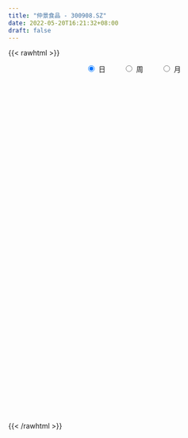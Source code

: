 ```yaml
---
title: "仲景食品 - 300908.SZ"
date: 2022-05-20T16:21:32+08:00
draft: false
---
```

{{< rawhtml >}}
    <div style="text-align: center">
        <label style="padding: 1rem;"><input style="margin-right: .5rem" type="radio" name="period" value="D" checked onclick="period_change(this)">日</label>
        <label style="padding: 1rem;"><input style="margin-right: .5rem" type="radio" name="period" value="W" onclick="period_change(this)">周</label>
        <label style="padding: 1rem;"><input style="margin-right: .5rem" type="radio" name="period" value="M" onclick="period_change(this)">月</label>
    </div>
    <div id="chart" style="height: 700px;"></div> 
    <script type="text/javascript">
        const D_v = [9656.39,14150.74,18968.76,18281.11,17514.2,11500.4,13131.0,8699.83,14442.47,21704.9,17998.08,19918.19,11443.73,15387.63,8810.13,9464.36,16956.97,18242.7,14534.55,27372.35,20701.83,21684.43,17837.1,23511.25,13974.97,6086.05,11369.53,12134.21,7985.4,8689.61,8835.72,6863.4,7667.14,8822.6,18524.74,10102.44,12438.32,8782.21,13474.35,9753.52,7590.41,8864.71,5120.96,10234.35,12107.2,14193.31,23960.98,14898.86,11158.52,6738.86,12578.72,8553.87,7515.97,14308.11,13983.9,9571.11,7735.66,10528.35,11877.05,9092.05,8293.66,6820.47,7043.12,38205.8,63033.64,35622.27,30014.1,31605.59,32385.56,29125.46,25049.55,18411.78,17814.13,11925.64,16778.55,32194.81,16766.68,12152.34,13213.69,10586.33,14098.84,10445.06,11864.81,14105.02,9575.07,9466.37,7389.16,7513.18,7070.25,7865.09,11242.94,17375.44,11244.67,7093.07,5742.78,29464.45,29899.55,22258.24,16260.84,14274.75,14128.79,13694.98,16545.87,25803.93,18108.09,13455.24,11346.3,7833.61,10959.72,7175.07,9276.23,7421.05,8988.77,27278.76,10523.4,10977.6,8063.22,23790.76,12364.37,16965.51,37224.67,26630.88,11511.71,11378.01,9619.43,9791.65,20504.91,15193.68,12070.51,12729.38,11242.75,8740.7,15808.5,15768.8,9764.84,12252.96,11476.66,8067.02,8345.25,17255.94,10580.67,9418.26,9762.81,11788.14,21266.18,18750.41,16351.51,17210.48,14682.59,10191.12,10156.67,8666.65,6738.67,9344.7,11149.32,29564.71,35437.39,19998.32,13678.62,10837.49,11863.85,23910.98,26865.03,18428.06,16084.5,18330.82,12714.32,34363.33,28457.68,38577.81,30709.3,32644.17,14078.59,19785.19,11118.81,8790.32,10163.93,5606.64,6113.17,6511.68,7015.14,6406.66,6042.96,4714.4,7828.05,4666.44,4912.72,6253.47,5010.96,3198.92,5138.92,5247.41,3980.0,10711.91,5547.12,7669.13,7849.68,4077.93,3112.93,3845.93,4992.1,7434.54,9951.49,7385.85,7159.0,7575.35,8331.24,11021.2,8897.97,5477.0,8235.27,5517.15,3840.53,5053.0,9994.18,11078.6,10939.5,6633.89,6797.75,5593.44,7741.52,6800.0,5277.22,8455.12,14832.75,19695.2,16770.06,16331.8,17225.0,21365.31,43313.12,28018.01,25283.33,17418.75,13456.71,21698.17,15338.0,16238.8,10493.97,6361.1,5472.37,5154.01,7889.86,6535.31,6919.43,8684.57,7209.42,4963.0,5413.0,9986.85]
const D_histogram = [0.0,-0.139288433,-0.0201741235,0.2072234891,0.2653386851,0.3162610545,0.1338999984,0.0855520757,0.0475591658,-0.074487291,0.0409756091,-0.0123226284,0.018819178,-0.0716264086,-0.1048536663,-0.1280931836,-0.0371974744,0.0268523853,0.0371016573,0.2459934444,0.3089392192,0.4353109874,0.4817627248,0.1643649782,-0.1919853039,-0.3959834617,-0.6138219038,-0.8484999404,-0.8921662247,-0.8277419732,-0.8061875073,-0.7195361895,-0.6198747518,-0.5011923575,-0.6124307375,-0.6703752129,-0.5837751371,-0.542527255,-0.5733888369,-0.5297362247,-0.450033175,-0.4332116446,-0.3893270974,-0.3298931209,-0.1654357717,0.0317152395,0.3704151248,0.4748253872,0.5458090793,0.4932355272,0.3495342579,0.2071446073,0.1351105406,-0.166964646,-0.516599067,-0.7061436844,-0.7595507158,-0.7065058986,-0.5094138256,-0.3224658175,-0.2556020402,-0.2114059058,-0.136027337,0.5927928036,1.2302187021,1.407190057,1.4898422537,1.6243494674,1.7072147763,1.7392660893,1.4983366726,1.2620872315,0.9489344129,0.7281921964,0.6454825595,0.1530995289,-0.2936275999,-0.6257479491,-0.7689192833,-0.9222493886,-0.8816303664,-0.8740064372,-0.7399665412,-0.5601113976,-0.4024496759,-0.2737041044,-0.2719542832,-0.3103460525,-0.3245909972,-0.2890294427,-0.3912960341,-0.2463131954,-0.1691017499,-0.2069533122,-0.1613058155,0.1369539994,0.4065675642,0.3802372011,0.2812476494,0.2854928218,0.37526829,0.4639513989,0.503485649,0.6806638661,0.6460958222,0.4842542683,0.2321514863,0.0976199289,-0.0987037821,-0.1930530043,-0.1957644612,-0.2208610728,-0.3468758254,-0.7591293783,-0.9866643192,-1.0140452174,-0.9403066452,-0.7187568506,-0.5453638703,-0.3002348184,0.1040502137,0.1412133965,0.1802125332,0.1477078402,0.1419526558,0.1420926998,0.2847190665,0.2941001073,0.2436923648,0.1661935004,0.0773128056,0.0547043383,0.0874580429,0.1498044633,0.1843314528,0.2413113297,0.1843828202,0.1364803316,0.150042077,0.1698048528,0.1224700439,0.0193275877,0.0205859198,0.0871677602,0.1763260443,0.2592428594,0.3345864924,0.4330181822,0.4025661536,0.3947575619,0.2870556031,0.1523665527,0.1114986563,0.1523841055,0.1807554136,0.2504379825,0.4541090635,0.4664828155,0.3706449558,0.3081642075,0.2583150231,0.3134958017,0.2917776312,0.2146760519,0.0413197096,0.0699823221,-0.0559169113,0.1032826398,0.1249945405,0.0999520889,0.0045702125,-0.2645646642,-0.4179329499,-0.6480164128,-0.8067078248,-0.9219817455,-1.0172144308,-0.9955721168,-0.9895231392,-0.8681414455,-0.7235281634,-0.5658183355,-0.3902850492,-0.2706048214,-0.2598741812,-0.2382673407,-0.1504445114,-0.0355905337,0.0341067828,0.0941055763,0.1733837508,0.1631919491,0.1889818593,0.1079064042,0.064685886,-0.018421826,0.0303927888,0.0871515881,0.1176358501,0.1144693506,0.074161884,-0.0506603543,-0.2281777274,-0.3235984275,-0.3279995047,-0.3828629851,-0.547931452,-0.5462577311,-0.4701865998,-0.3516770904,-0.1966627095,-0.0998359716,-0.0232685633,0.0328108737,0.1004758831,0.1952389241,0.2983829789,0.3521916094,0.3925141274,0.3505378125,0.3758042062,0.2961698901,0.199595914,0.146789913,0.0625854874,0.1327276136,0.2216031989,0.2832331081,0.3704965627,0.4984019979,0.6841451941,0.6574419984,0.3513404523,-0.0597538033,-0.4007354056,-0.6630291632,-0.944342994,-0.9015906345,-0.7605670757,-0.6440184912,-0.5085233925,-0.3536951256,-0.2349027192,-0.1182235532,-0.0227558707,0.0506350966,0.0921862371,0.149044922,0.1847361542,0.2431585908]
const D_fast = [0.0,-0.1741105413,-0.0600397627,0.2191637222,0.3436135895,0.4736012225,0.324715166,0.2977552623,0.2716521439,0.1309838642,0.2566906667,0.2003117721,0.2361583729,0.1278061842,0.06836551,0.0131026967,0.0946990374,0.1654619933,0.1849866797,0.4553768279,0.5955574075,0.8307569225,0.9976493412,0.721342839,0.316996231,0.0140022077,-0.3572917102,-0.8040947319,-1.0708025725,-1.2133138142,-1.3933062251,-1.4865389548,-1.541846205,-1.5484619001,-1.8128079644,-2.0383462431,-2.0976899515,-2.1920738832,-2.3662826743,-2.4550641183,-2.4878693623,-2.5793507431,-2.6327979702,-2.6558372739,-2.5327388677,-2.3276590467,-1.8963553801,-1.6732387709,-1.465802809,-1.3950674792,-1.4513851841,-1.5419886829,-1.5802451144,-1.9240614625,-2.4028456503,-2.7689261888,-3.0122208991,-3.1358025566,-3.0660639399,-2.9597323863,-2.9567691191,-2.965424461,-2.9240527266,-2.047034385,-1.102053811,-0.5732849418,-0.1181721817,0.4224223988,0.9320914018,1.3989592371,1.5326139886,1.6118863553,1.53596714,1.4972729725,1.5759339755,1.1218258272,0.6016917984,0.1131344619,-0.2222666931,-0.6061591456,-0.785947715,-0.9968253951,-1.0477771343,-1.0079498401,-0.9509005374,-0.8905809921,-0.9568197416,-1.072798024,-1.168190718,-1.2048865242,-1.4049771242,-1.3215725843,-1.2866365763,-1.3762264666,-1.3709054238,-1.0384071091,-0.6671516533,-0.5984227161,-0.6271003554,-0.5514819776,-0.3678894368,-0.1632184783,0.0021871842,0.3495313677,0.4764872795,0.4357092926,0.2416443821,0.1315178069,-0.0894818495,-0.2320943228,-0.2837468951,-0.3640587748,-0.5767924837,-1.1788283812,-1.653029402,-1.9339216045,-2.0952596937,-2.0533991117,-2.0163470989,-1.8462767516,-1.4159791661,-1.3435126342,-1.2594603642,-1.2550380971,-1.2253051176,-1.1896418986,-0.9758357653,-0.8929296977,-0.882414349,-0.9183648383,-0.9879173317,-0.9968497145,-0.9422314991,-0.8424339629,-0.7618241101,-0.6445164009,-0.6553492053,-0.669131611,-0.6180593463,-0.5558453573,-0.5725626553,-0.6708732146,-0.6644684025,-0.576094622,-0.4428548268,-0.2951272969,-0.1361370408,0.0705491945,0.1407387043,0.2316195031,0.1956814451,0.0990840328,0.0860908006,0.1650722762,0.2386324377,0.3709245022,0.6881228491,0.8171173049,0.8139406841,0.8285009877,0.8432305591,0.9767852881,1.0280115255,1.004578959,0.8415525442,0.8877107372,0.747832276,0.9328524871,0.9858130229,0.9857585935,0.8915192702,0.5562432275,0.2983917043,-0.0936958618,-0.4540642299,-0.799833587,-1.14936988,-1.3766205953,-1.6179524024,-1.7136060701,-1.7498748289,-1.7336195849,-1.6556575608,-1.6036285385,-1.6578664436,-1.6958264382,-1.6456147367,-1.5396583924,-1.4614343803,-1.3779091927,-1.2552850805,-1.2246788949,-1.1516435198,-1.2057423739,-1.2327914206,-1.3205045891,-1.2640917771,-1.1855450808,-1.1256518563,-1.1002010182,-1.1219680138,-1.2594553406,-1.4940171455,-1.6703374526,-1.7567384059,-1.9073176326,-2.2093689625,-2.3442596743,-2.3857351931,-2.3551449562,-2.2492962527,-2.1774285077,-2.1066782402,-2.0423960848,-1.9496121046,-1.8060393325,-1.628299533,-1.4864430002,-1.3479919503,-1.3023338121,-1.1831163669,-1.1887082105,-1.235383208,-1.2514917308,-1.3200497845,-1.216725755,-1.0724493699,-0.9400111837,-0.7601235884,-0.5076176538,-0.1508381591,-0.0131808551,-0.2314472882,-0.6574799945,-1.0986454483,-1.5266964967,-2.044096076,-2.2267413751,-2.2758595853,-2.3203156236,-2.311951373,-2.2455468875,-2.1854801609,-2.0983568832,-2.0085781684,-1.9225284269,-1.8579307272,-1.7638108117,-1.681935541,-1.5627234567]
const D_slow = [0.0,-0.0348221083,-0.0398656391,0.0119402331,0.0782749044,0.157340168,0.1908151676,0.2122031865,0.224092978,0.2054711553,0.2157150575,0.2126344004,0.2173391949,0.1994325928,0.1732191762,0.1411958803,0.1318965117,0.1386096081,0.1478850224,0.2093833835,0.2866181883,0.3954459351,0.5158866163,0.5569778609,0.5089815349,0.4099856695,0.2565301935,0.0444052084,-0.1786363477,-0.385571841,-0.5871187179,-0.7670027652,-0.9219714532,-1.0472695426,-1.2003772269,-1.3679710302,-1.5139148144,-1.6495466282,-1.7928938374,-1.9253278936,-2.0378361873,-2.1461390985,-2.2434708728,-2.3259441531,-2.367303096,-2.3593742861,-2.2667705049,-2.1480641581,-2.0116118883,-1.8883030065,-1.800919442,-1.7491332902,-1.715355655,-1.7570968165,-1.8862465833,-2.0627825044,-2.2526701833,-2.429296658,-2.5566501144,-2.6372665688,-2.7011670788,-2.7540185553,-2.7880253895,-2.6398271886,-2.3322725131,-1.9804749988,-1.6080144354,-1.2019270686,-0.7751233745,-0.3403068522,0.034277316,0.3497991238,0.5870327271,0.7690807762,0.930451416,0.9687262983,0.8953193983,0.738882411,0.5466525902,0.316090243,0.0956826514,-0.1228189579,-0.3078105932,-0.4478384426,-0.5484508615,-0.6168768876,-0.6848654584,-0.7624519716,-0.8435997208,-0.9158570815,-1.01368109,-1.0752593889,-1.1175348264,-1.1692731544,-1.2095996083,-1.1753611085,-1.0737192174,-0.9786599172,-0.9083480048,-0.8369747994,-0.7431577269,-0.6271698771,-0.5012984649,-0.3311324984,-0.1696085428,-0.0485449757,0.0094928958,0.0338978781,0.0092219325,-0.0390413185,-0.0879824338,-0.143197702,-0.2299166584,-0.4196990029,-0.6663650827,-0.9198763871,-1.1549530484,-1.3346422611,-1.4709832286,-1.5460419332,-1.5200293798,-1.4847260307,-1.4396728974,-1.4027459373,-1.3672577734,-1.3317345984,-1.2605548318,-1.187029805,-1.1261067138,-1.0845583387,-1.0652301373,-1.0515540527,-1.029689542,-0.9922384262,-0.946155563,-0.8858277305,-0.8397320255,-0.8056119426,-0.7681014233,-0.7256502101,-0.6950326992,-0.6902008022,-0.6850543223,-0.6632623822,-0.6191808711,-0.5543701563,-0.4707235332,-0.3624689877,-0.2618274493,-0.1631380588,-0.091374158,-0.0532825198,-0.0254078558,0.0126881706,0.057877024,0.1204865197,0.2340137855,0.3506344894,0.4432957284,0.5203367802,0.584915536,0.6632894864,0.7362338942,0.7899029072,0.8002328346,0.8177284151,0.8037491873,0.8295698473,0.8608184824,0.8858065046,0.8869490577,0.8208078917,0.7163246542,0.554320551,0.3526435948,0.1221481585,-0.1321554492,-0.3810484784,-0.6284292632,-0.8454646246,-1.0263466655,-1.1678012494,-1.2653725117,-1.333023717,-1.3979922623,-1.4575590975,-1.4951702253,-1.5040678588,-1.4955411631,-1.472014769,-1.4286688313,-1.387870844,-1.3406253792,-1.3136487781,-1.2974773066,-1.3020827631,-1.2944845659,-1.2726966689,-1.2432877064,-1.2146703687,-1.1961298977,-1.2087949863,-1.2658394182,-1.346739025,-1.4287389012,-1.5244546475,-1.6614375105,-1.7980019433,-1.9155485932,-2.0034678658,-2.0526335432,-2.0775925361,-2.0834096769,-2.0752069585,-2.0500879877,-2.0012782567,-1.9266825119,-1.8386346096,-1.7405060777,-1.6528716246,-1.5589205731,-1.4848781005,-1.434979122,-1.3982816438,-1.3826352719,-1.3494533685,-1.2940525688,-1.2232442918,-1.1306201511,-1.0060196516,-0.8349833531,-0.6706228535,-0.5827877405,-0.5977261913,-0.6979100427,-0.8636673335,-1.099753082,-1.3251507406,-1.5152925096,-1.6762971324,-1.8034279805,-1.8918517619,-1.9505774417,-1.98013333,-1.9858222977,-1.9731635235,-1.9501169642,-1.9128557337,-1.8666716952,-1.8058820475]
const D_data = [['2021-05-11', 66.6468, 67.9266, 66.4881, 69.9306],['2021-05-12', 67.1726, 65.744, 65.0893, 68.254],['2021-05-13', 66.25, 68.8591, 66.0317, 70.6349],['2021-05-14', 68.4325, 71.2302, 67.9861, 71.9048],['2021-05-17', 70.6349, 70.0794, 68.8393, 72.7976],['2021-05-18', 70.0794, 70.5357, 69.0675, 72.252],['2021-05-19', 70.248, 67.4603, 67.4603, 70.3274],['2021-05-20', 66.5179, 68.631, 66.5179, 68.8194],['2021-05-21', 69.0278, 68.6111, 68.502, 71.875],['2021-05-24', 66.9147, 67.1429, 64.7321, 68.006],['2021-05-25', 67.2421, 70.119, 66.5179, 71.0317],['2021-05-26', 70.5357, 68.2143, 68.125, 71.7063],['2021-05-27', 68.254, 69.246, 67.8869, 69.6825],['2021-05-28', 69.256, 67.5694, 66.6667, 69.2659],['2021-05-31', 67.5496, 67.9067, 66.9643, 68.006],['2021-06-01', 67.4702, 67.8075, 67.4702, 68.75],['2021-06-02', 67.8075, 69.375, 67.0635, 69.5734],['2021-06-03', 69.7421, 69.4742, 68.621, 70.7242],['2021-06-04', 68.9484, 69.0476, 68.4524, 71.2302],['2021-06-07', 69.0476, 72.2718, 68.1151, 72.3512],['2021-06-08', 71.5476, 71.4385, 70.1488, 72.2222],['2021-06-09', 71.2798, 73.0952, 70.9425, 73.2937],['2021-06-10', 72.5, 72.996, 71.8452, 73.9683],['2021-06-11', 72.996, 68.0357, 67.7579, 72.996],['2021-06-15', 67.8671, 65.7837, 64.7817, 68.6111],['2021-06-16', 65.7837, 66.002, 65.2282, 66.8452],['2021-06-17', 66.4683, 64.3254, 63.621, 66.5476],['2021-06-18', 64.34, 62.32, 62.12, 64.77],['2021-06-21', 62.3, 63.25, 62.23, 63.47],['2021-06-22', 63.2, 63.93, 63.2, 64.56],['2021-06-23', 63.5, 62.9, 62.55, 64.33],['2021-06-24', 62.87, 63.3, 62.41, 63.85],['2021-06-25', 62.88, 63.31, 62.5, 64.0],['2021-06-28', 63.31, 63.55, 63.15, 64.5],['2021-06-29', 63.28, 60.08, 60.06, 63.3],['2021-06-30', 60.05, 59.59, 59.41, 60.75],['2021-07-01', 59.59, 60.77, 59.59, 61.66],['2021-07-02', 60.77, 59.87, 59.5, 61.97],['2021-07-05', 59.5, 58.3, 57.4, 59.86],['2021-07-06', 58.08, 58.56, 57.42, 58.93],['2021-07-07', 58.2, 58.67, 58.06, 59.26],['2021-07-08', 58.6, 57.49, 57.13, 58.67],['2021-07-09', 56.82, 57.35, 56.8, 57.57],['2021-07-12', 57.46, 57.21, 57.05, 57.96],['2021-07-13', 57.39, 58.6, 57.08, 58.6],['2021-07-14', 58.0, 59.6, 58.0, 60.58],['2021-07-15', 59.53, 62.66, 59.5, 63.35],['2021-07-16', 62.04, 60.95, 60.0, 62.88],['2021-07-19', 60.34, 61.12, 59.05, 61.52],['2021-07-20', 60.2, 59.76, 59.42, 60.49],['2021-07-21', 59.38, 58.16, 57.81, 60.37],['2021-07-22', 58.18, 57.37, 57.02, 58.5],['2021-07-23', 57.58, 57.56, 57.04, 58.39],['2021-07-26', 57.3, 53.4, 53.26, 57.6],['2021-07-27', 53.4, 50.5, 50.4, 53.83],['2021-07-28', 50.0, 50.27, 48.53, 50.78],['2021-07-29', 50.7, 50.42, 50.3, 51.3],['2021-07-30', 50.43, 50.83, 49.1, 50.94],['2021-08-02', 50.64, 52.47, 50.02, 52.67],['2021-08-03', 52.1, 52.68, 51.68, 52.87],['2021-08-04', 52.64, 51.25, 51.08, 52.64],['2021-08-05', 51.0, 50.69, 50.3, 51.79],['2021-08-06', 50.5, 50.87, 49.85, 51.34],['2021-08-09', 51.31, 61.04, 51.31, 61.04],['2021-08-10', 61.26, 63.98, 57.98, 66.5],['2021-08-11', 63.01, 61.17, 61.12, 63.8],['2021-08-12', 61.52, 61.6, 61.16, 63.9],['2021-08-13', 61.6, 63.89, 61.28, 66.23],['2021-08-16', 65.6, 65.03, 62.85, 67.66],['2021-08-17', 65.05, 66.01, 62.99, 68.44],['2021-08-18', 65.0, 63.3, 62.21, 65.57],['2021-08-19', 62.21, 63.2, 61.75, 64.68],['2021-08-20', 62.7, 61.7, 59.25, 62.97],['2021-08-23', 63.02, 62.18, 61.4, 63.5],['2021-08-24', 62.62, 63.76, 61.35, 64.75],['2021-08-25', 61.56, 57.52, 57.28, 61.83],['2021-08-26', 58.59, 55.62, 55.57, 58.59],['2021-08-27', 55.59, 54.69, 54.25, 56.38],['2021-08-30', 54.05, 55.3, 53.68, 56.5],['2021-08-31', 54.7, 53.75, 53.68, 55.36],['2021-09-01', 53.76, 55.18, 53.06, 55.7],['2021-09-02', 55.01, 54.19, 54.0, 56.69],['2021-09-03', 54.1, 55.48, 53.21, 55.88],['2021-09-06', 55.0, 56.33, 54.43, 56.88],['2021-09-07', 56.25, 56.51, 55.55, 56.83],['2021-09-08', 56.27, 56.57, 55.51, 56.95],['2021-09-09', 56.55, 55.02, 55.02, 56.55],['2021-09-10', 54.82, 54.08, 53.72, 55.47],['2021-09-13', 53.83, 53.87, 53.55, 54.74],['2021-09-14', 53.9, 54.18, 53.87, 55.88],['2021-09-15', 53.58, 51.86, 51.8, 53.98],['2021-09-16', 52.09, 54.67, 52.0, 55.98],['2021-09-17', 54.0, 54.1, 52.51, 54.83],['2021-09-22', 53.22, 52.45, 52.3, 53.57],['2021-09-23', 52.47, 53.2, 52.47, 53.81],['2021-09-24', 53.06, 57.12, 53.06, 60.5],['2021-09-27', 55.4, 58.36, 55.0, 60.88],['2021-09-28', 57.06, 55.48, 54.39, 57.9],['2021-09-29', 54.61, 54.36, 53.5, 56.94],['2021-09-30', 55.08, 55.5, 54.65, 57.57],['2021-10-08', 55.47, 56.98, 55.25, 58.0],['2021-10-11', 56.9, 57.69, 56.62, 58.95],['2021-10-12', 56.94, 57.73, 55.28, 58.75],['2021-10-13', 58.6, 60.46, 57.6, 61.5],['2021-10-14', 59.35, 58.69, 57.78, 60.27],['2021-10-15', 58.12, 57.0, 56.5, 59.27],['2021-10-18', 56.77, 55.03, 54.6, 56.77],['2021-10-19', 54.97, 55.59, 54.66, 55.88],['2021-10-20', 55.5, 53.92, 53.53, 56.41],['2021-10-21', 53.5, 54.29, 53.17, 54.87],['2021-10-22', 54.5, 55.01, 53.6, 55.64],['2021-10-25', 55.02, 54.47, 53.65, 55.85],['2021-10-26', 54.05, 52.54, 52.33, 54.62],['2021-10-27', 51.6, 47.0, 46.94, 51.65],['2021-10-28', 46.03, 46.8, 46.03, 47.5],['2021-10-29', 46.82, 47.7, 46.8, 48.48],['2021-11-01', 47.31, 48.16, 47.13, 48.66],['2021-11-02', 48.1, 49.97, 47.61, 50.38],['2021-11-03', 50.5, 49.73, 49.05, 50.61],['2021-11-04', 49.19, 51.21, 49.15, 51.8],['2021-11-05', 53.19, 54.67, 52.64, 58.81],['2021-11-08', 53.65, 51.15, 51.01, 53.79],['2021-11-09', 51.34, 51.3, 50.71, 51.98],['2021-11-10', 50.8, 50.35, 49.53, 51.7],['2021-11-11', 50.0, 50.5, 49.71, 50.9],['2021-11-12', 50.83, 50.48, 49.8, 50.92],['2021-11-15', 51.12, 52.64, 50.5, 53.08],['2021-11-16', 52.35, 51.44, 51.03, 52.55],['2021-11-17', 50.88, 50.63, 49.6, 51.0],['2021-11-18', 51.63, 49.95, 49.92, 52.2],['2021-11-19', 49.6, 49.3, 48.87, 50.13],['2021-11-22', 49.3, 49.73, 48.78, 50.09],['2021-11-23', 49.99, 50.36, 49.54, 51.77],['2021-11-24', 50.01, 50.94, 49.4, 51.0],['2021-11-25', 50.95, 50.85, 50.4, 51.48],['2021-11-26', 50.98, 51.42, 50.6, 51.67],['2021-11-29', 50.8, 50.04, 50.01, 51.2],['2021-11-30', 50.12, 49.88, 49.54, 50.53],['2021-12-01', 49.81, 50.56, 49.81, 50.7],['2021-12-02', 50.86, 50.75, 50.56, 51.96],['2021-12-03', 50.79, 49.85, 49.6, 50.9],['2021-12-06', 49.98, 48.7, 48.61, 49.98],['2021-12-07', 48.74, 49.65, 48.74, 49.87],['2021-12-08', 49.3, 50.6, 49.02, 50.78],['2021-12-09', 50.63, 51.32, 50.34, 52.44],['2021-12-10', 51.01, 51.8, 51.01, 52.78],['2021-12-13', 51.59, 52.3, 51.3, 53.5],['2021-12-14', 52.2, 53.31, 52.06, 53.86],['2021-12-15', 53.74, 52.17, 52.05, 53.74],['2021-12-16', 52.22, 52.64, 51.52, 52.67],['2021-12-17', 52.96, 51.33, 51.16, 52.96],['2021-12-20', 51.33, 50.5, 50.27, 51.9],['2021-12-21', 50.95, 51.3, 50.4, 51.42],['2021-12-22', 51.29, 52.43, 51.0, 52.68],['2021-12-23', 52.65, 52.6, 51.6, 53.15],['2021-12-24', 52.5, 53.57, 52.32, 55.28],['2021-12-27', 54.4, 56.3, 52.09, 56.3],['2021-12-28', 55.75, 54.9, 54.8, 56.19],['2021-12-29', 54.92, 53.71, 53.7, 55.85],['2021-12-30', 53.79, 54.04, 53.3, 54.46],['2021-12-31', 53.87, 54.2, 53.12, 55.0],['2022-01-04', 54.0, 55.85, 53.33, 56.02],['2022-01-05', 55.99, 55.32, 54.96, 57.49],['2022-01-06', 55.8, 54.67, 54.1, 56.28],['2022-01-07', 54.56, 53.0, 52.83, 54.6],['2022-01-10', 53.0, 55.3, 52.14, 55.46],['2022-01-11', 55.2, 53.22, 53.11, 55.2],['2022-01-12', 53.35, 57.02, 53.12, 57.3],['2022-01-13', 57.0, 56.0, 55.82, 57.54],['2022-01-14', 56.86, 55.62, 55.18, 58.2],['2022-01-17', 54.0, 54.58, 53.36, 55.37],['2022-01-18', 54.53, 51.43, 51.15, 54.53],['2022-01-19', 51.0, 51.57, 50.9, 52.46],['2022-01-20', 51.12, 49.23, 48.99, 52.0],['2022-01-21', 49.23, 48.55, 48.45, 49.6],['2022-01-24', 47.22, 47.69, 47.0, 48.19],['2022-01-25', 47.6, 46.59, 46.51, 47.95],['2022-01-26', 46.94, 47.01, 46.35, 47.38],['2022-01-27', 46.58, 46.02, 45.98, 47.5],['2022-01-28', 46.78, 46.96, 46.27, 47.5],['2022-02-07', 47.9, 47.2, 47.1, 47.98],['2022-02-08', 47.1, 47.51, 46.82, 47.78],['2022-02-09', 47.8, 48.08, 47.61, 48.48],['2022-02-10', 48.07, 47.73, 47.46, 48.1],['2022-02-11', 47.9, 46.31, 46.11, 47.9],['2022-02-14', 46.13, 46.13, 45.68, 46.77],['2022-02-15', 46.21, 46.89, 46.03, 46.89],['2022-02-16', 46.88, 47.49, 46.71, 48.09],['2022-02-17', 47.5, 47.21, 47.11, 47.98],['2022-02-18', 47.18, 47.28, 46.34, 47.28],['2022-02-21', 47.28, 47.8, 47.28, 48.0],['2022-02-22', 47.94, 46.8, 46.68, 47.94],['2022-02-23', 46.91, 47.24, 46.91, 47.34],['2022-02-24', 47.22, 45.68, 45.31, 47.8],['2022-02-25', 46.15, 45.7, 45.7, 46.48],['2022-02-28', 45.73, 44.69, 44.27, 45.86],['2022-03-01', 44.99, 46.07, 44.82, 46.16],['2022-03-02', 45.6, 46.32, 45.51, 46.4],['2022-03-03', 46.33, 46.13, 45.81, 46.5],['2022-03-04', 46.2, 45.7, 45.64, 46.35],['2022-03-07', 45.36, 45.02, 44.8, 46.0],['2022-03-08', 44.99, 43.35, 43.09, 45.47],['2022-03-09', 43.41, 41.58, 39.6, 43.9],['2022-03-10', 42.0, 41.46, 41.41, 42.64],['2022-03-11', 40.7, 41.87, 40.08, 41.95],['2022-03-14', 41.7, 40.58, 40.58, 41.97],['2022-03-15', 40.22, 38.0, 38.0, 40.22],['2022-03-16', 38.45, 38.96, 37.1, 39.15],['2022-03-17', 39.48, 39.43, 39.01, 40.15],['2022-03-18', 39.35, 39.88, 39.12, 40.06],['2022-03-21', 39.87, 40.57, 39.8, 41.0],['2022-03-22', 40.51, 40.11, 39.65, 40.61],['2022-03-23', 40.22, 39.98, 39.85, 40.3],['2022-03-24', 39.99, 39.79, 39.12, 40.5],['2022-03-25', 39.91, 40.03, 39.7, 41.49],['2022-03-28', 40.0, 40.64, 39.3, 41.88],['2022-03-29', 40.58, 41.2, 40.01, 41.57],['2022-03-30', 40.99, 41.0, 40.42, 41.3],['2022-03-31', 40.8, 41.13, 40.56, 41.79],['2022-04-01', 40.9, 40.15, 40.11, 41.2],['2022-04-06', 39.88, 41.01, 39.88, 41.48],['2022-04-07', 40.78, 39.6, 39.54, 41.14],['2022-04-08', 39.6, 38.9, 38.01, 39.69],['2022-04-11', 38.76, 38.98, 38.62, 40.4],['2022-04-12', 37.95, 38.1, 36.1, 38.11],['2022-04-13', 37.71, 39.88, 37.66, 41.18],['2022-04-14', 39.1, 40.5, 38.36, 40.92],['2022-04-15', 39.99, 40.59, 39.42, 41.98],['2022-04-18', 40.0, 41.41, 39.81, 42.15],['2022-04-19', 41.08, 42.7, 40.6, 42.95],['2022-04-20', 42.0, 44.62, 41.63, 46.49],['2022-04-21', 43.9, 42.82, 41.6, 44.26],['2022-04-22', 41.5, 38.73, 38.56, 42.3],['2022-04-25', 37.5, 35.5, 35.5, 38.43],['2022-04-26', 35.6, 34.06, 33.68, 36.8],['2022-04-27', 31.56, 32.87, 31.18, 33.22],['2022-04-28', 32.0, 30.37, 30.22, 32.59],['2022-04-29', 30.59, 32.87, 30.56, 33.19],['2022-05-05', 32.86, 33.73, 32.36, 34.24],['2022-05-06', 33.06, 33.33, 32.72, 34.13],['2022-05-09', 33.2, 33.54, 32.8, 33.93],['2022-05-10', 33.15, 33.96, 33.03, 34.04],['2022-05-11', 33.96, 33.74, 33.67, 34.63],['2022-05-12', 33.44, 33.93, 33.31, 34.49],['2022-05-13', 34.32, 33.9, 33.3, 34.44],['2022-05-16', 33.8, 33.81, 33.62, 34.55],['2022-05-17', 33.36, 33.5, 32.83, 33.77],['2022-05-18', 33.54, 33.78, 33.19, 33.98],['2022-05-19', 33.12, 33.63, 33.0, 33.85],['2022-05-20', 33.63, 34.08, 33.62, 34.49]]
const W_v = [612136.9300000001,358653.83,242998.92,213068.13,184061.1,127351.53,181644.42,145779.91,147254.3,195188.12,141388.35,52616.72,34135.8,74577.82,69953.01,62838.19,54719.84,79714.56,48416.75,76289.53,55812.15,180170.95,77150.86,19499.86,68521.45,65287.9,86452.53,68008.71,111106.96,43564.76,40041.27,58670.31,44803.95,75394.7,46545.94,56127.13,43126.35,198481.4,122786.48,89818.02,60208.73,48048.8,54798.39,42300.3,82693.38,14128.79,87608.11,46590.93,65189.58,98408.53,68931.68,71741.23,62335.8,55725.54,70985.8,68592.37,65464.05,91815.67,85288.57,132443.96,108336.06,37185.74,32007.21,24042.51,30625.36,26555.6,36922.98,41302.76,32640.13,41043.18,19818.74,76084.93,135204.77,84150.43,16855.07,31970.98,36256.84]
const W_histogram = [0.0,0.4431817664,-0.5695083228,-1.0094890785,-1.9261756731,-2.4921872553,-2.63970338,-2.9809334075,-2.8313730061,-2.2084367601,-2.299013767,-2.1544488015,-1.8658074895,-1.9668704451,-1.8940616176,-2.0049004278,-1.8146368046,-1.4199667023,-1.0659431275,-0.5414333855,-0.194636224,0.7473175001,1.1634870683,1.2098040325,1.5059904888,1.5112063043,1.4309955756,1.4589985256,1.3911220346,0.9633521897,0.7581789988,0.4188403019,0.0709555891,0.1263534712,-0.014756433,-0.4847537604,-0.7031028807,0.0776782317,0.4729212704,0.2971181977,0.2697109582,0.1963766752,0.1882740158,0.4125059062,0.4735518404,0.6258712874,0.7328140905,0.6757658379,0.1778715539,0.340674793,0.1960744301,0.0580239096,0.1417815822,0.124363289,0.268797684,0.3520553278,0.5647475296,0.7433835154,0.7728286852,0.9492424202,0.5879686272,0.2570019759,0.0217839171,-0.037755294,-0.146710254,-0.1797601576,-0.4075136547,-0.6270110699,-0.6918284301,-0.6566352083,-0.6465357731,-0.4635965488,-0.4074107459,-0.6879589682,-0.7599631196,-0.6887292582,-0.5547699176]
const W_fast = [0.0,0.553977208,-0.6010899619,-1.2934429872,-2.6916735001,-3.8807318962,-4.6881738658,-5.7746372452,-6.3329200953,-6.2620930394,-6.927423488,-7.3214707229,-7.4992812832,-8.0920618501,-8.492768427,-9.1048323442,-9.3682279221,-9.3285494954,-9.2410117025,-8.8518603069,-8.5537222014,-7.4249391022,-6.7178977669,-6.3691297946,-5.6964457161,-5.3134283245,-5.0358901593,-4.6431375779,-4.3632335603,-4.5501653577,-4.5657937989,-4.8004224204,-5.1305682359,-5.043581986,-5.1883809984,-5.779566766,-6.1736916065,-5.3734909362,-4.8600175798,-4.9615411031,-4.9215206031,-4.9457607173,-4.9067948726,-4.5794365058,-4.4000026115,-4.0912153426,-3.8010690169,-3.68917581,-4.1426022056,-3.8946302681,-3.9902120235,-4.1137565666,-3.9945534985,-3.9808809694,-3.7692471535,-3.5979756777,-3.2440965935,-2.8796147288,-2.6569623877,-2.2432380477,-2.4575196839,-2.7242358412,-2.9540079207,-3.0229859554,-3.1686184788,-3.2466084219,-3.5762403326,-3.9524905152,-4.190264983,-4.3192305633,-4.4707650714,-4.4037249843,-4.4493918678,-4.9019298322,-5.1639247635,-5.2648732166,-5.2696063555]
const W_slow = [0.0,0.1107954416,-0.0315816391,-0.2839539087,-0.765497827,-1.3885446408,-2.0484704858,-2.7937038377,-3.5015470892,-4.0536562793,-4.628409721,-5.1670219214,-5.6334737938,-6.125191405,-6.5987068094,-7.0999319164,-7.5535911175,-7.9085827931,-8.175068575,-8.3104269213,-8.3590859774,-8.1722566023,-7.8813848352,-7.5789338271,-7.2024362049,-6.8246346289,-6.4668857349,-6.1021361035,-5.7543555949,-5.5135175475,-5.3239727978,-5.2192627223,-5.201523825,-5.1699354572,-5.1736245655,-5.2948130056,-5.4705887257,-5.4511691678,-5.3329388502,-5.2586593008,-5.1912315613,-5.1421373925,-5.0950688885,-4.991942412,-4.8735544519,-4.71708663,-4.5338831074,-4.3649416479,-4.3204737594,-4.2353050612,-4.1862864536,-4.1717804762,-4.1363350807,-4.1052442584,-4.0380448374,-3.9500310055,-3.8088441231,-3.6229982442,-3.4297910729,-3.1924804679,-3.0454883111,-2.9812378171,-2.9757918378,-2.9852306613,-3.0219082248,-3.0668482642,-3.1687266779,-3.3254794454,-3.4984365529,-3.662595355,-3.8242292982,-3.9401284355,-4.0419811219,-4.213970864,-4.4039616439,-4.5761439584,-4.7148364378]
const W_data = [['2020-11-27', 119.0476, 100.6944, 100.1984, 126.2401],['2020-12-04', 98.2143, 107.6389, 95.8333, 107.6389],['2020-12-11', 103.1448, 87.7976, 86.3393, 106.9246],['2020-12-18', 88.1746, 90.377, 86.4881, 97.8968],['2020-12-25', 89.2857, 79.4643, 78.6508, 91.8353],['2020-12-31', 78.9683, 77.9067, 74.5833, 80.8234],['2021-01-08', 77.9167, 78.9087, 75.3968, 87.0734],['2021-01-15', 78.9187, 72.5496, 66.9643, 79.0675],['2021-01-22', 71.369, 75.3968, 69.5437, 78.8591],['2021-01-29', 74.4048, 80.8631, 69.8214, 84.7817],['2021-02-05', 80.8532, 70.9325, 70.8135, 83.8095],['2021-02-10', 73.4127, 71.5377, 68.5615, 73.4127],['2021-02-19', 71.8353, 72.1329, 69.6429, 73.4127],['2021-02-26', 72.004, 65.377, 64.2857, 73.5813],['2021-03-05', 65.4762, 65.0198, 61.9048, 66.756],['2021-03-12', 65.0595, 60.0694, 59.5238, 67.0337],['2021-03-19', 59.4345, 61.4782, 58.0159, 62.123],['2021-03-26', 61.5079, 63.2242, 59.7619, 64.8611],['2021-04-02', 63.244, 62.5992, 59.7817, 63.3929],['2021-04-09', 62.7381, 65.2976, 60.6448, 67.1131],['2021-04-16', 65.3373, 63.9484, 62.4702, 65.4762],['2021-04-23', 63.6905, 73.9484, 62.5992, 79.5139],['2021-04-30', 73.9286, 70.6647, 69.6627, 75.9722],['2021-05-07', 69.9702, 67.1329, 66.9742, 71.3492],['2021-05-14', 67.0437, 71.2302, 65.0893, 71.9048],['2021-05-21', 70.6349, 68.6111, 66.5179, 72.7976],['2021-05-28', 66.9147, 67.5694, 64.7321, 71.7063],['2021-06-04', 67.5496, 69.0476, 66.9643, 71.2302],['2021-06-11', 69.0476, 68.0357, 67.7579, 73.9683],['2021-06-18', 67.8671, 62.32, 62.12, 68.6111],['2021-06-25', 62.3, 63.31, 62.23, 64.56],['2021-07-02', 63.31, 59.87, 59.41, 64.5],['2021-07-09', 59.5, 57.35, 56.8, 59.86],['2021-07-16', 57.46, 60.95, 57.05, 63.35],['2021-07-23', 60.34, 57.56, 57.02, 61.52],['2021-07-30', 57.3, 50.83, 48.53, 57.6],['2021-08-06', 50.64, 50.87, 49.85, 52.87],['2021-08-13', 51.31, 63.89, 51.31, 66.5],['2021-08-20', 65.6, 61.7, 59.25, 68.44],['2021-08-27', 63.02, 54.69, 54.25, 64.75],['2021-09-03', 54.05, 55.48, 53.06, 56.69],['2021-09-10', 55.0, 54.08, 53.72, 56.95],['2021-09-17', 53.83, 54.1, 51.8, 55.98],['2021-09-24', 53.22, 57.12, 52.3, 60.5],['2021-09-30', 55.4, 55.5, 53.5, 60.88],['2021-10-08', 55.47, 56.98, 55.25, 58.0],['2021-10-15', 56.9, 57.0, 55.28, 61.5],['2021-10-22', 56.77, 55.01, 53.17, 56.77],['2021-10-29', 55.02, 47.7, 46.03, 55.85],['2021-11-05', 47.31, 54.67, 47.13, 58.81],['2021-11-12', 53.65, 50.48, 49.53, 53.79],['2021-11-19', 51.12, 49.3, 48.87, 53.08],['2021-11-26', 49.3, 51.42, 48.78, 51.77],['2021-12-03', 50.8, 49.85, 49.54, 51.96],['2021-12-10', 49.98, 51.8, 48.61, 52.78],['2021-12-17', 51.59, 51.33, 51.16, 53.86],['2021-12-24', 51.33, 53.57, 50.27, 55.28],['2021-12-31', 54.4, 54.2, 52.09, 56.3],['2022-01-07', 54.0, 53.0, 52.83, 57.49],['2022-01-14', 53.0, 55.62, 52.14, 58.2],['2022-01-21', 54.0, 48.55, 48.45, 55.37],['2022-01-28', 47.22, 46.96, 45.98, 48.19],['2022-02-11', 47.9, 46.31, 46.11, 48.48],['2022-02-18', 46.13, 47.28, 45.68, 48.09],['2022-02-25', 47.28, 45.7, 45.31, 48.0],['2022-03-04', 45.73, 45.7, 44.27, 46.5],['2022-03-11', 45.36, 41.87, 39.6, 46.0],['2022-03-18', 41.7, 39.88, 37.1, 41.97],['2022-03-25', 39.87, 40.03, 39.12, 41.49],['2022-04-01', 40.0, 40.15, 39.3, 41.88],['2022-04-08', 39.88, 38.9, 38.01, 41.48],['2022-04-15', 38.76, 40.59, 36.1, 41.98],['2022-04-22', 40.0, 38.73, 38.56, 46.49],['2022-04-29', 37.5, 32.87, 30.22, 38.43],['2022-05-06', 32.86, 33.33, 32.36, 34.24],['2022-05-13', 33.2, 33.9, 32.8, 34.63],['2022-05-20', 33.8, 34.08, 32.83, 34.55]]
const M_v = [692941.25,1045329.1899999997,669866.7500000001,302718.69,296630.79,408435.05,248571.87,291361.35,244092.25,478012.27,264249.58,213517.41,320960.92,333039.75,363254.33,94344.21,165202.08,320852.31,85082.89]
const M_histogram = [0.0,-1.5479612536,-2.2448480334,-3.5436066668,-4.4603238289,-4.1315877189,-3.848662875,-3.9552543995,-4.3196750794,-4.071358818,-3.5173952775,-3.4023394622,-2.9237590171,-2.0991827158,-1.8339162988,-1.6117665301,-1.5069381437,-1.7776482071,-1.6611425303]
const M_fast = [0.0,-1.934951567,-3.1930503551,-5.3777106552,-7.4095087745,-8.1136695943,-8.7929104691,-9.8883155935,-11.3326550433,-12.1021784863,-12.4275637652,-13.1630928154,-13.4154521247,-13.1156715023,-13.30888416,-13.4896760239,-13.7615821733,-14.4767042885,-14.7754842443]
const M_slow = [0.0,-0.3869903134,-0.9482023217,-1.8341039884,-2.9491849456,-3.9820818754,-4.9442475941,-5.933061194,-7.0129799639,-8.0308196683,-8.9101684877,-9.7607533533,-10.4916931075,-11.0164887865,-11.4749678612,-11.8779094937,-12.2546440296,-12.6990560814,-13.114341714]
const M_data = [['2020-11-30', 119.0476, 102.1627, 95.8333, 126.2401],['2020-12-31', 104.9603, 77.9067, 74.5833, 107.6389],['2021-01-29', 77.9167, 80.8631, 66.9643, 87.0734],['2021-02-26', 80.8532, 65.377, 64.2857, 83.8095],['2021-03-31', 65.4762, 60.5952, 58.0159, 67.0337],['2021-04-30', 60.7143, 70.6647, 60.0496, 79.5139],['2021-05-31', 69.9702, 67.9067, 64.7321, 72.7976],['2021-06-30', 67.4702, 59.59, 59.41, 73.9683],['2021-07-30', 59.59, 50.83, 48.53, 63.35],['2021-08-31', 50.64, 53.75, 49.85, 68.44],['2021-09-30', 53.76, 55.5, 51.8, 60.88],['2021-10-29', 55.47, 47.7, 46.03, 61.5],['2021-11-30', 47.31, 49.88, 47.13, 58.81],['2021-12-31', 49.81, 54.2, 48.61, 56.3],['2022-01-28', 54.0, 46.96, 45.98, 58.2],['2022-02-28', 47.9, 44.69, 44.27, 48.48],['2022-03-31', 44.99, 41.13, 37.1, 46.5],['2022-04-29', 40.9, 32.87, 30.22, 46.49],['2022-05-31', 32.86, 34.08, 32.36, 34.63]]
        const D_a = [null,65.0893,null,null,null,null,null,null,71.875,null,null,null,null,66.6667,null,null,null,null,null,null,null,null,73.9683,null,null,null,null,62.12,null,null,null,null,null,64.5,null,null,null,null,null,null,null,null,56.8,null,null,null,63.35,null,null,null,null,null,null,null,null,48.53,null,null,null,null,null,null,null,null,null,null,null,null,null,68.44,null,null,null,null,null,null,null,null,null,null,53.06,null,null,null,null,null,null,null,null,null,null,null,null,null,null,null,60.88,null,null,null,null,null,null,null,null,null,null,null,null,null,null,null,null,null,46.03,null,null,null,null,null,58.81,null,null,null,null,null,null,null,null,null,null,48.78,null,null,null,null,null,null,null,null,null,null,null,null,null,null,null,53.86,null,null,null,50.27,null,null,null,null,null,null,null,null,null,null,null,null,null,null,null,null,null,58.2,null,null,null,null,null,null,null,null,45.98,null,null,null,48.48,null,null,null,null,null,null,null,null,null,null,null,null,null,null,null,null,null,null,null,null,null,null,null,null,37.1,null,null,null,null,null,null,null,41.88,null,null,null,null,null,null,null,null,36.1,null,null,null,null,null,46.49,null,null,null,null,null,30.22,null,null,null,null,null,null,null,null,34.55,null,null,null,null]
const W_a = [null,null,null,null,null,null,null,null,null,null,null,null,null,null,null,null,58.0159,null,null,null,null,79.5139,null,null,null,null,null,null,null,null,null,null,null,null,null,48.53,null,null,null,null,null,null,null,null,null,null,61.5,null,null,null,null,null,48.78,null,null,null,null,null,null,58.2,null,null,null,null,null,null,null,null,null,null,null,null,null,30.22,null,null,null]
const M_a = [null,null,null,null,null,null,null,null,48.53,null,null,null,null,null,null,null,null,null,null]
        const D_b = [[{ coord: ['2021-05-12', 71.875] }, { coord: ['2021-06-10', 66.6667] }],[{ coord: ['2021-06-18', 63.35] }, { coord: ['2021-08-17', 62.12] }],[{ coord: ['2021-09-01', 58.81] }, { coord: ['2022-01-14', 53.06] }],[{ coord: ['2022-03-16', 41.88] }, { coord: ['2022-04-20', 37.1] }]]
const W_b = [[{ coord: ['2021-03-19', 61.5] }, { coord: ['2022-01-14', 58.0159] }]]
const M_b = []
    </script>
{{< /rawhtml >}}